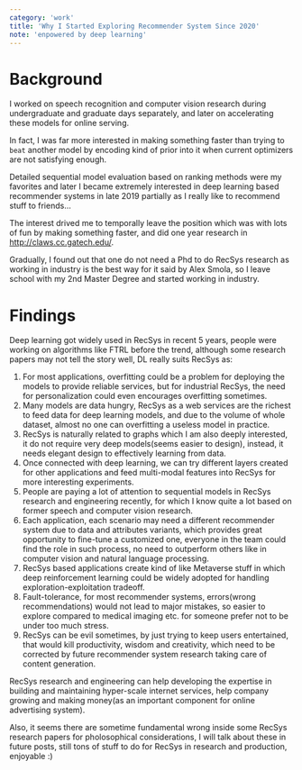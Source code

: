 ```yaml
---
category: 'work'
title: 'Why I Started Exploring Recommender System Since 2020'
note: 'enpowered by deep learning'
---
```


# Background

I worked on speech recognition and computer vision research during undergraduate and graduate days separately, and later on accelerating these models for online serving.

In fact, I was far more interested in making something faster than trying to `beat` another model by encoding kind of prior into it when current optimizers are not satisfying enough.

Detailed sequential model evaluation based on ranking methods were my favorites and later I became extremely interested in deep learning based recommender systems in late 2019 partially as I really like to recommend stuff to friends...

The interest drived me to temporally leave the position which was with lots of fun by making something faster, and did one year research in http://claws.cc.gatech.edu/.

Gradually, I found out that one do not need a Phd to do RecSys research as working in industry is the best way for it said by Alex Smola, so I leave school with my 2nd Master Degree and started working in industry.

# Findings

Deep learning got widely used in RecSys in recent 5 years, people were working on algorithms like FTRL before the trend, although some research papers may not tell the story well, DL really suits RecSys as:

1. For most applications, overfitting could be a problem for deploying the models to provide reliable services, but for industrial RecSys, the need for personalization could even encourages overfitting sometimes.
2. Many models are data hungry, RecSys as a web services are the richest to feed data for deep learning models, and due to the volume of whole dataset, almost no one can overfitting a useless model in practice.
3. RecSys is naturally related to graphs which I am also deeply interested, it do not require very deep models(seems easier to design), instead, it needs elegant design to effectively learning from data.
4. Once connected with deep learning, we can try different layers created for other applications and feed multi-modal features into RecSys for more interesting experiments.
5. People are paying a lot of attention to sequential models in RecSys research and engineering recently, for which I know quite a lot based on former speech and computer vision research.
6. Each application, each scenario may need a different recommender system due to data and attributes variants, which provides great opportunity to fine-tune a customized one, everyone in the team could find the role in such process, no need to outperform others like in computer vision and natural language processing.
7. RecSys based applications create kind of like Metaverse stuff in which deep reinforcement learning could be widely adopted for handling exploration-exploitation tradeoff.
8. Fault-tolerance, for most recommender systems, errors(wrong recommendations) would not lead to major mistakes, so easier to explore compared to medical imaging etc. for someone prefer not to be under too much stress.
9. RecSys can be evil sometimes, by just trying to keep users entertained, that would kill productivity, wisdom and creativity, which need to be corrected by future recommender system research taking care of content generation.

RecSys research and engineering can help developing the expertise in building and maintaining hyper-scale internet services, help company growing and making money(as an important component for online advertising system).

Also, it seems there are sometime fundamental wrong inside some RecSys research papers for pholosophical considerations, I will talk about these in future posts, still tons of stuff to do for RecSys in research and production, enjoyable :)
